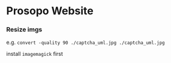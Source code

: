 # Prosopo Website


### Resize imgs
e.g. `convert -quality 90 ./captcha_uml.jpg ./captcha_uml.jpg`

install `imagemagick` first